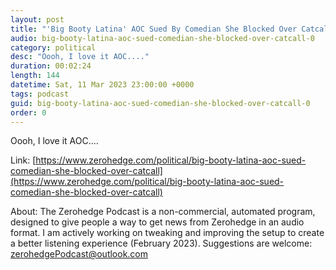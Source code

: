 ```yaml
---
layout: post
title: "'Big Booty Latina' AOC Sued By Comedian She Blocked Over Catcall"
audio: big-booty-latina-aoc-sued-comedian-she-blocked-over-catcall-0
category: political
desc: "Oooh, I love it AOC...."
duration: 00:02:24
length: 144
datetime: Sat, 11 Mar 2023 23:00:00 +0000
tags: podcast
guid: big-booty-latina-aoc-sued-comedian-she-blocked-over-catcall-0
order: 0
---
```

Oooh, I love it AOC....

Link: [https://www.zerohedge.com/political/big-booty-latina-aoc-sued-comedian-she-blocked-over-catcall](https://www.zerohedge.com/political/big-booty-latina-aoc-sued-comedian-she-blocked-over-catcall)

About: The Zerohedge Podcast is a non-commercial, automated program, designed to give people a way to get news from Zerohedge in an audio format.  I am actively working on tweaking and improving the setup to create a better listening experience (February 2023).  Suggestions are welcome: [zerohedgePodcast@outlook.com](mailto:zerohedgePodcast@outlook.com)